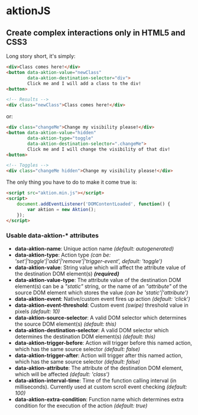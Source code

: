 # aktionJS

## Create complex interactions only in HTML5 and CSS3

Long story short, it's simply:

```html
<div>Class comes here!</div>
<button data-aktion-value="newClass" 
        data-aktion-destination-selector="div">
        Click me and I will add a class to the div!
<button>

<!-- Results -->
<div class="newClass">Class comes here!</div>
```

or:

```html
<div class="changeMe">Change my visibility please!</div>
<button data-aktion-value="hidden" 
        data-aktion-type="toggle"
        data-aktion-destination-selector=".changeMe">
        Click me and I will change the visibility of that div!
<button>

<!-- Toggles -->
<div class="changeMe hidden">Change my visibility please!</div>
```

The only thing you have to do to make it come true is:

```html
<script src="aktion.min.js"></script>
<script>
    document.addEventListener('DOMContentLoaded', function() {
        var aktion = new Aktion();
    });
</script>
```

### Usable data-aktion-* attributes

- **data-aktion-name**: Unique action name _(default: autogenerated)_
- **data-aktion-type**: Action type _(can be: 'set'|'toggle'|'add'|'remove'|'trigger-event', default: 'toggle')_
- **data-aktion-value**: String value which will affect the attribute value of the destination DOM element(s) **_(required)_**
- **data-aktion-value-type**: The attribute value of the destination DOM element(s) can be a _"static"_ string, or the name of an _"attribute"_ of the source DOM element which stores the value _(can be 'static'|'attribute')_
- **data-aktion-event**: Native/custom event fires up action _(default: 'click')_
- **data-aktion-event-threshold**: Custom event _(swipe)_ threshold value in pixels _(default: 10)_
- **data-aktion-source-selector**: A valid DOM selector which determines the source DOM element(s) _(default: this)_
- **data-aktion-destination-selector**: A valid DOM selector which determines the destination DOM element(s) _(default: this)_
- **data-aktion-trigger-before**: Action will trigger before this named action, which has the same source selector _(default: false)_
- **data-aktion-trigger-after**: Action will trigger after this named action, which has the same source selector _(default: false)_
- **data-aktion-attribute**: The attribute of the destination DOM element, which will be affected _(default: 'class')_
- **data-aktion-interval-time**: Time of the function calling interval (in milliseconds). Currently used at custom scroll event checking _(default: 100)_
- **data-aktion-extra-condition**: Function name which determines extra condition for the execution of the action _(default: true)_